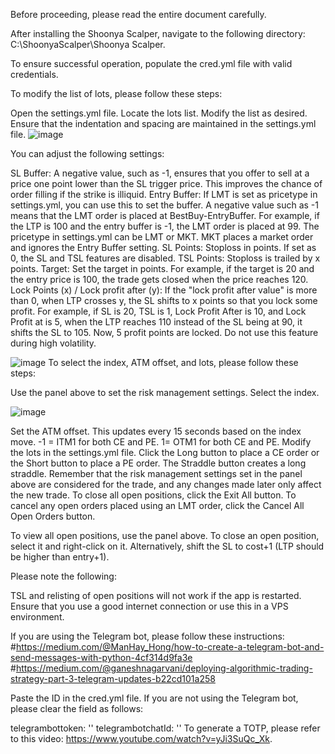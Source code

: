 Before proceeding, please read the entire document carefully.

After installing the Shoonya Scalper, navigate to the following directory: C:\ShoonyaScalper\Shoonya Scalper.

To ensure successful operation, populate the cred.yml file with valid credentials.

To modify the list of lots, please follow these steps:

Open the settings.yml file.
Locate the lots list.
Modify the list as desired.
Ensure that the indentation and spacing are maintained in the settings.yml file.
![image](https://user-images.githubusercontent.com/42057975/218642555-5bf8e9f9-c404-4683-a0f0-95153e3a59e5.png)

You can adjust the following settings:

SL Buffer: A negative value, such as -1, ensures that you offer to sell at a price one point lower than the SL trigger price. This improves the chance of order filling if the strike is illiquid.
Entry Buffer: If LMT is set as pricetype in settings.yml, you can use this to set the buffer. A negative value such as -1 means that the LMT order is placed at BestBuy-EntryBuffer. For example, if the LTP is 100 and the entry buffer is -1, the LMT order is placed at 99. The pricetype in settings.yml can be LMT or MKT. MKT places a market order and ignores the Entry Buffer setting.
SL Points: Stoploss in points. If set as 0, the SL and TSL features are disabled.
TSL Points: Stoploss is trailed by x points.
Target: Set the target in points. For example, if the target is 20 and the entry price is 100, the trade gets closed when the price reaches 120.
Lock Points (x) / Lock profit after (y): If the "lock profit after value" is more than 0, when LTP crosses y, the SL shifts to x points so that you lock some profit. For example, if SL is 20, TSL is 1, Lock Profit After is 10, and Lock Profit at is 5, when the LTP reaches 110 instead of the SL being at 90, it shifts the SL to 105. Now, 5 profit points are locked. Do not use this feature during high volatility.

![image](https://user-images.githubusercontent.com/42057975/218644556-1f8a9c87-08e7-4207-b5ae-35b84507ff9b.png)
To select the index, ATM offset, and lots, please follow these steps:

Use the panel above to set the risk management settings.
Select the index.

![image](https://user-images.githubusercontent.com/42057975/218645280-8e15fd1f-9136-4548-a439-52d576001ba2.png)

Set the ATM offset. This updates every 15 seconds based on the index move. -1 = ITM1 for both CE and PE. 1= OTM1 for both CE and PE.
Modify the lots in the settings.yml file.
Click the Long button to place a CE order or the Short button to place a PE order. The Straddle button creates a long straddle.
Remember that the risk management settings set in the panel above are considered for the trade, and any changes made later only affect the new trade.
To close all open positions, click the Exit All button. To cancel any open orders placed using an LMT order, click the Cancel All Open Orders button.

To view all open positions, use the panel above. To close an open position, select it and right-click on it. Alternatively, shift the SL to cost+1 (LTP should be higher than entry+1).

Please note the following:

TSL and relisting of open positions will not work if the app is restarted.
Ensure that you use a good internet connection or use this in a VPS environment.

If you are using the Telegram bot, please follow these instructions:
#https://medium.com/@ManHay_Hong/how-to-create-a-telegram-bot-and-send-messages-with-python-4cf314d9fa3e
#https://medium.com/@ganeshnagarvani/deploying-algorithmic-trading-strategy-part-3-telegram-updates-b22cd101a258


Paste the ID in the cred.yml file.
If you are not using the Telegram bot, please clear the field as follows:

telegrambottoken: ''
telegrambotchatId: ''
To generate a TOTP, please refer to this video: https://www.youtube.com/watch?v=yJi3SuQc_Xk.
